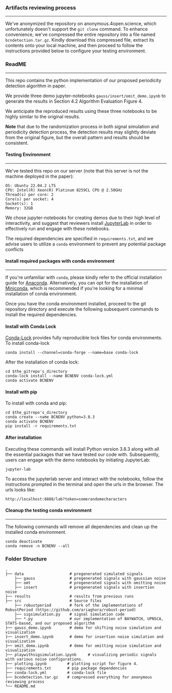 ### Artifacts reviewing process
----

We've anonymized the repository on anonymous.4open.science, which unfortunately doesn't support the `git clone` command. To enhance convenience, we've compressed the entire repository into a file named `bcndetection.tar.gz`. Kindly download this compressed file, extract its contents onto your local machine, and then proceed to follow the instructions provided below to configure your testing environment.

### ReadME
-----
This repo contains the python implementation of our proposed periodicity detection algorithm in paper.

We provide three demo jupyter-notebooks `gauss/insert/omit_demo.ipynb` to generate the results in Section 4.2 Algorithm Evaluation Figure 4. 

We anticipate the reproduced results using these three notebooks to be highly similar to the original results. 

**Note** that due to the randomization process in both signal simulation and periodicity detection process, the detection results may slightly deviate from the original figure, but the overall pattern and results should be consistent. 

#### Testing Environment
------
We've tested this repo on our server (note that this server is not the machine deployed in the paper):

```
OS: Ubuntu 22.04.2 LTS
CPU: Intel(R) Xeon(R) Platinum 8259CL CPU @ 2.50GHz
Thread(s) per core: 2
Core(s) per socket: 4
Socket(s): 1
Memory: 32GB
```

We chose jupyter-notebooks for creating demos due to their high level of interactivity, and suggest that reviewers install [JupyterLab](https://jupyter.org/install) in order to effectively run and engage with these notebooks.

The required dependencies are specified in `requirements.txt`, and we advise users to utilize a `conda` environment to prevent any potential package conflicts


#### Install required packages with conda environment
----
If you're unfamiliar with `conda`, please kindly refer to the official installation guide for [Anaconda](https://docs.anaconda.com/free/anaconda/install/index.html). Alternatively, you can opt for the installation of [Miniconda](https://docs.conda.io/en/latest/miniconda.html), which is recommended if you're looking for a minimal installation of conda environment.

Once you have the conda environment installed, proceed to the git repository directory and execute the following subsequent commands to install the required dependencies.

#### Install with Conda Lock
[Conda-Lock](https://github.com/conda/conda-lock) provides fully reproducible lock files for conda environments. To install conda-lock
```
conda install --channel=conda-forge --name=base conda-lock
```
After the installation of conda lock:

```
cd $the_gitrepo's_directory
conda-lock install --name BCNENV conda-lock.yml
conda activate BCNENV
```

#### Install with pip
To install with conda and pip:
```
cd $the_gitrepo's_directory
conda create --name BCNENV python=3.8.3
conda activate BCNENV
pip install -r requirements.txt
```

#### After installation
Executing these commands will install Python version 3.8.3 along with all the essential packages that we have tested our code with. Subsequently, users can engage with the demo notebooks by initiating JupyterLab:

```
jupyter-lab
```
To access the jupyterlab server and interact with the notebooks, follow the instructions prompted in the terminal and open the urls in the browser. The urls looks like:

```
http://localhost:8888/lab?token=somerandomecharacters
```

#### Cleanup the testing conda environment
----
The following commands will remove all dependencies and clean up the installed conda environment.
```
conda deactivate
conda remove -n BCNENV --all
```


### Folder Structure
    .
    ├── data                    # pregenerated simulated signals
        ├── gauss               # pregenerated signals with gaussian noise 
        ├── omt                 # pregenerated signals with omitting noise
        ├── insert              # pregenerated signals with insertion noise
    ├── results                 # results from previous runs
    ├── src                     # Source files
        ├── robustperiod        # fork of the implementations of RobustPeriod (https://github.com/ariaghora/robust-period)
        ├── sigsimulation.py    # signal simulation code
        ├── *.py                # our implementation of BAYWATCH, UPNSCA, STATS-based, and our proposed algorithm
    ├── gauss_demo.ipynb        # demo for shifting noise simulation and visualization
    ├── insert_demo.ipynb       # demo for insertion noise simulation and visualization
    ├── omit_demo.ipynb         # demo for omitting noise simulation and visualization
    ├── playwithsigsimulation.ipynb     # visualizing periodic signals with various noise configurations.
    ├── plotting.ipynb         # plotting script for figure 4.
    ├── requirements.txt       # pip package dependencies
    ├── conda-lock.yml         # conda-lock file
    ├── bcndetection.tar.gz    # compressed everything for anonymous reviewing process
    └── README.md

 
